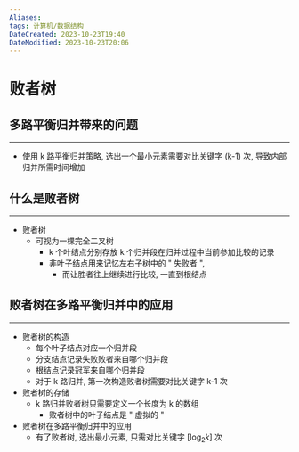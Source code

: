 ```yaml
---
Aliases: 
tags: 计算机/数据结构
DateCreated: 2023-10-23T19:40
DateModified: 2023-10-23T20:06
---
```

# 败者树

## 多路平衡归并带来的问题
---
- 使用 k 路平衡归并策略, 选出一个最小元素需要对比关键字 (k-1) 次, 导致内部归并所需时间增加

## 什么是败者树
---
- 败者树
	- 可视为一棵完全二叉树
		- k 个叶结点分别存放 k 个归并段在归并过程中当前参加比较的记录
		- 非叶子结点用来记忆左右子树中的 " 失败者 ",
			- 而让胜者往上继续进行比较, 一直到根结点

## 败者树在多路平衡归并中的应用
---
- 败者树的构造
	- 每个叶子结点对应一个归并段
	- 分支结点记录失败败者来自哪个归并段
	- 根结点记录冠军来自哪个归并段
	- 对于 k 路归并, 第一次构造败者树需要对比关键字 k-1 次
- 败者树的存储
	- k 路归并败者树只需要定义一个长度为 k 的数组
		- 败者树中的叶子结点是 " 虚拟的 "
- 败者树在多路平衡归并中的应用
	- 有了败者树, 选出最小元素, 只需对比关键字 $[\log_{2}k]$ 次 
